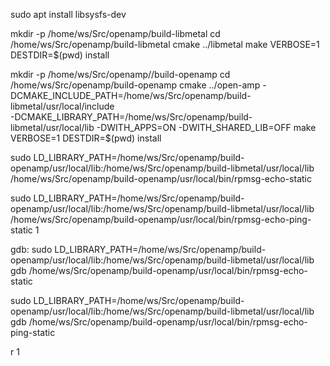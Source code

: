 sudo apt install libsysfs-dev 

mkdir -p /home/ws/Src/openamp/build-libmetal
cd /home/ws/Src/openamp/build-libmetal
cmake ../libmetal
make VERBOSE=1 DESTDIR=$(pwd) install

mkdir -p /home/ws/Src/openamp//build-openamp
cd /home/ws/Src/openamp/build-openamp
cmake ../open-amp -DCMAKE_INCLUDE_PATH=/home/ws/Src/openamp/build-libmetal/usr/local/include \
-DCMAKE_LIBRARY_PATH=/home/ws/Src/openamp/build-libmetal/usr/local/lib -DWITH_APPS=ON -DWITH_SHARED_LIB=OFF
make VERBOSE=1 DESTDIR=$(pwd) install

sudo LD_LIBRARY_PATH=/home/ws/Src/openamp/build-openamp/usr/local/lib:/home/ws/Src/openamp/build-libmetal/usr/local/lib /home/ws/Src/openamp/build-openamp/usr/local/bin/rpmsg-echo-static

sudo LD_LIBRARY_PATH=/home/ws/Src/openamp/build-openamp/usr/local/lib:/home/ws/Src/openamp/build-libmetal/usr/local/lib /home/ws/Src/openamp/build-openamp/usr/local/bin/rpmsg-echo-ping-static 1


gdb:
sudo LD_LIBRARY_PATH=/home/ws/Src/openamp/build-openamp/usr/local/lib:/home/ws/Src/openamp/build-libmetal/usr/local/lib gdb /home/ws/Src/openamp/build-openamp/usr/local/bin/rpmsg-echo-static

sudo LD_LIBRARY_PATH=/home/ws/Src/openamp/build-openamp/usr/local/lib:/home/ws/Src/openamp/build-libmetal/usr/local/lib gdb /home/ws/Src/openamp/build-openamp/usr/local/bin/rpmsg-echo-ping-static

r 1

